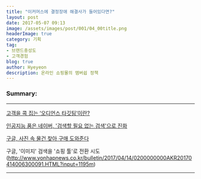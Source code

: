 ```yaml
---
title: "이커머스에 결정장애 해결사가 들어있다면?"
layout: post
date: 2017-05-07 09:13
image: /assets/images/post/001/04_00title.png
headerImage: true
category: 기획
tag:
- 브랜드충성도
- 고객경험
blog: true
author: Hyeyeon
description: 온라인 쇼핑몰의 맴버쉽 정책
---
```


### Summary:



---

[고객을 콕 집는 ‘오디언스 타깃팅’이란?](http://www.bloter.net/archives/276338)

[인공지능 품은 네이버, '검색할 필요 없는 검색'으로 진화](http://www.etnews.com/20170409000001)

[구글, 사진 속 물건 찾아 구매 도와준다](http://www.zdnet.co.kr/news/news_view.asp?artice_id=20170411084948)

구글, '이미지' 검색을 '쇼핑 툴'로 전환 시도 (http://www.yonhapnews.co.kr/bulletin/2017/04/14/0200000000AKR20170414006300091.HTML?input=1195m)

---

